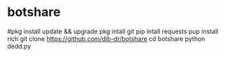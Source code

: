 # botshare

#pkg install update && upgrade
pkg intall git
pip intall requests
pup install rich
git clone https://github.com/dib-dr/botshare
cd botshare
python dedd.py
